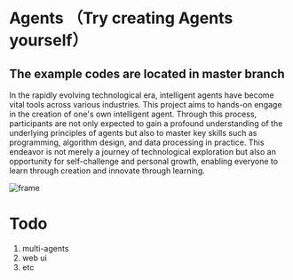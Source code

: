 # Agents （Try creating Agents yourself）

## The example codes are located in master branch

In the rapidly evolving technological era, intelligent agents have become vital tools across various industries. This project aims to hands-on engage in the creation of one's own intelligent agent. Through this process, participants are not only expected to gain a profound understanding of the underlying principles of agents but also to master key skills such as programming, algorithm design, and data processing in practice. This endeavor is not merely a journey of technological exploration but also an opportunity for self-challenge and personal growth, enabling everyone to learn through creation and innovate through learning.



![frame](https://github.com/user-attachments/assets/b8d4b9f2-3365-4f68-97af-c0d4840ca641)



# Todo
1. multi-agents
2. web ui
3. etc
